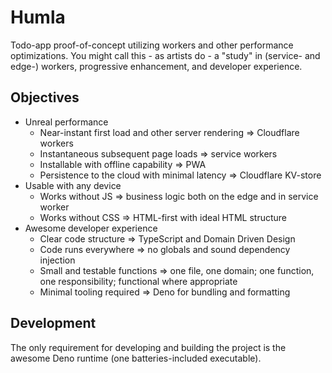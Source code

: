 # Humla

Todo-app proof-of-concept utilizing workers and other performance optimizations. You might call this - as artists do - a "study" in (service- and edge-) workers, progressive enhancement, and developer experience.

## Objectives

- Unreal performance 
  - Near-instant first load and other server rendering => Cloudflare workers
  - Instantaneous subsequent page loads => service workers
  - Installable with offline capability => PWA
  - Persistence to the cloud with minimal latency => Cloudflare KV-store
- Usable with any device
  - Works without JS => business logic both on the edge and in service worker
  - Works without CSS => HTML-first with ideal HTML structure
- Awesome developer experience
  - Clear code structure => TypeScript and Domain Driven Design
  - Code runs everywhere => no globals and sound dependency injection
  - Small and testable functions => one file, one domain; one function, one responsibility; functional where appropriate
  - Minimal tooling required => Deno for bundling and formatting

## Development

The only requirement for developing and building the project is the awesome Deno runtime (one batteries-included executable).